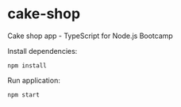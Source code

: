 # cake-shop
Cake shop app - TypeScript for Node.js Bootcamp

Install dependencies:

```
npm install
```

Run application:

```
npm start
```

